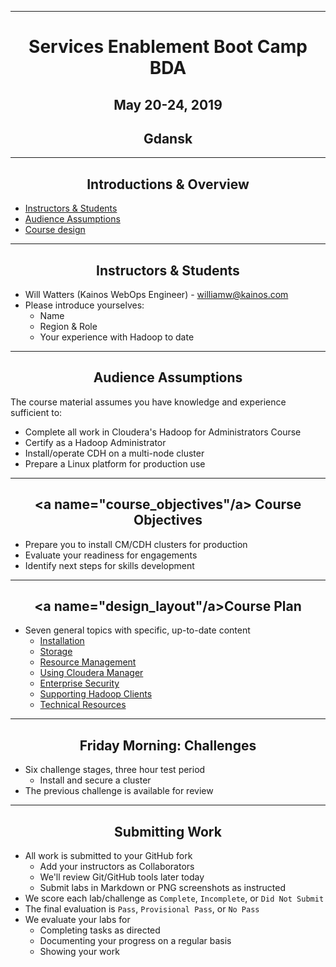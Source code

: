 <!-- CSS work goes here for the time being -->
<!-- set a:link text-decoration to none -->
<!-- set a:hover text-decoration to underline -->
<!-- http://forums.markdownpad.com/discussion/143/include-pdf-pagebreak-instructions-in-markdown/p1 -->

---

# <center> Services Enablement Boot Camp BDA </center>
## <center> May 20-24, 2019 </center>
## <center>Gdansk</center>

---
<div style="page-break-after: always;"></div>

## <center> Introductions & Overview

- <a href="#instructor">Instructors & Students</a>
- <a href="#audience">Audience Assumptions</a>
- <a href="#design_layout">Course design</a>

---
<div style="page-break-after: always;"></div>

## <center> <a name="instructor"/> Instructors & Students

* Will Watters (Kainos WebOps Engineer) - williamw@kainos.com
* Please introduce yourselves:
    * Name
    * Region & Role
    * Your experience with Hadoop to date

---
<div style="page-break-after: always;"></div>

## <center> <a name="audience"/> Audience Assumptions

The course material assumes you have knowledge and experience
sufficient to:

* Complete all work in Cloudera's Hadoop for Administrators Course
* Certify as a Hadoop Administrator
* Install/operate CDH on a multi-node cluster
* Prepare a Linux platform for production use

---
<div style="page-break-after: always;"></div>

## <center> <a name="course_objectives"/a> Course Objectives

* Prepare you to install CM/CDH clusters for production
* Evaluate your readiness for engagements
* Identify next steps for skills development

---
<div style="page-break-after: always;"></div>

## <center> <a name="design_layout"/a>Course Plan

* Seven general topics with specific, up-to-date content
    * <a href="../installation/install.md">Installation</a>
    * <a href="../storage/hdfs_testing.md">Storage</a>
    * <a href="../resources/yarn_rm.md">Resource Management</a>
    * <a href="../enterprise/cm.md">Using Cloudera Manager</a>
    * <a href="../security/overview_kerberos_sentry.md">Enterprise Security</a>
    * <a href="../clients/hue.md">Supporting Hadoop Clients</a>
    * <a href="../troubleshooting/tech_support.md">Technical Resources</a>

---
<div style="page-break-after: always;"></div>

## <center> <a name="scored_challenges"/> Friday Morning: Challenges []()

* Six challenge stages, three hour test period
    * Install and secure a cluster
* The previous challenge is available for review

---
<div style="page-break-after: always;"></div>

## <center> <a name="scored_labs"/> Submitting Work

* All work is submitted to your GitHub fork
    * Add your instructors as Collaborators
    * We'll review Git/GitHub tools later today
    * Submit labs in Markdown or PNG screenshots as instructed
* We score each lab/challenge as `Complete`, `Incomplete`, or `Did Not Submit`
* The final evaluation is `Pass`, `Provisional Pass`, or `No Pass`
* We evaluate your labs for
    * Completing tasks as directed
    * Documenting your progress on a regular basis
    * Showing your work
